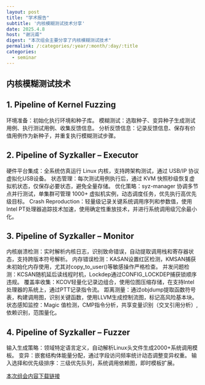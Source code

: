 ```yaml
---
layout: post
title: "学术报告"
subtitle: '内核模糊测试技术分享'
date: 2025.4.8
host: "谢沅甫"
digest: "本次组会主要分享了内核模糊测试技术"
permalink: /:categories/:year/:month/:day/:title
categories:
  - seminar
---
```

## 内核模糊测试技术

## 1. Pipeline of Kernel Fuzzing
环境准备：初始化执行环境和种子库。
模糊测试：选取种子、变异种子生成测试用例、执行测试用例、收集反馈信息。
分析反馈信息：记录反馈信息、保存有价值用例作为新种子，并重复执行模糊测试步骤。

## 2. Pipeline of Syzkaller – Executor
硬件平台集成：全系统仿真运行 Linux 内核，支持跨架构测试，通过 USB/IP 协议虚拟化USB设备。
状态管理：每次测试用例执行后，通过 KVM 快照秒级恢复虚拟机状态，仅保存必要状态，避免全量存储。
优化策略：syz-manager 协调多节点并行测试，单集群可管理 1000+ 虚拟机实例，动态调度任务，优先执行高优先级目标。
Crash Reproduction：轻量级记录关键系统调用序列和参数值，使用Intel PT处理器追踪技术加速，使用确定性重放技术，并进行系统调用级冗余最小化。

## 3. Pipeline of Syzkaller – Monitor
内核崩溃检测：实时解析内核日志，识别致命错误，自动提取调用栈和寄存器状态，支持跨版本符号解析。
内存错误检测：KASAN设置红区检测，KMSAN捕获未初始化内存使用，尤其对copy_to_user()等敏感操作严格检查。
并发问题检测：KCSAN随机延后读线程时机，Lockdep通过CONFIG_LOCKDEP捕获锁顺序违规。
覆盖率收集：KCOV轻量化记录边组合，使用位图压缩存储，在支持Intel处理器的系统上，通过PTT记录指令流。
距离测量：通过objdump提取函数符号表，构建调用图，识别关键函数，使用LLVM生成控制流图，标记高风险基本块。
状态感知监控：Magic 值检测，CMP指令分析，共享变量识别（交叉引用分析）, 依赖识别，范围量化。

## 4. Pipeline of Syzkaller – Fuzzer
输入生成策略：领域特定语言定义，自动解析Linux头文件生成2000+系统调用模板。
变异：嵌套结构体能量分配，通过字段访问频率统计动态调整变异权重。
输入选择和优先级排序：三级优先队列，系统调用依赖图，即时模板扩展。



[本次组会内容下载链接](https://github.com/Lizhizhiyi/PPT/blob/main/files/20250408.pdf)
